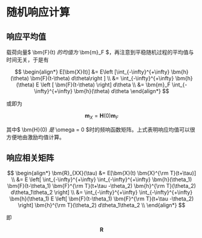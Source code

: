 # 随机响应计算

## 响应平均值

载荷向量$ \bm{F}(t) $的均值为$ \bm{m}_F $，再注意到平稳随机过程的平均值与时间无关，于是有

$$ \begin{align*} 
E[\bm{X}(t)] &= E\left [\int_{-\infty}^{+\infty} \bm{h}(\theta) \bm{F}(t-\theta) d\theta\right ] \\
&= \int_{-\infty}^{+\infty} \bm{h}(\theta) E \left [ \bm{F}(t-\theta) \right] d\theta \\
&= \bm{m}_F \int_{-\infty}^{+\infty} \bm{h}(\theta) d\theta
\end{align*} $$

或即为

$$ \bm{m}_X = \bm{H}(0) \bm{m}_F $$

其中$ \bm{H}(0) $是$ \omega = 0 $时的频响函数矩阵。上式表明响应均值可以很方便地由激励均值计算。

## 响应相关矩阵

$$ \begin{align*}
\bm{R}_{XX}(\tau) &= E[\bm{X}(t) \bm{X}^{\rm T}(t+\tau)] \\
&= E \left[ \int_{-\infty}^{+\infty} \int_{-\infty}^{+\infty} \bm{h}(\theta_1) \bm{F}(t-\theta_1) \bm{F}^{\rm T}(t+\tau -\theta_2) \bm{h}^{\rm T}(\theta_2) d\theta_1\theta_2 \right] \\
&= \int_{-\infty}^{+\infty} \int_{-\infty}^{+\infty} \bm{h}(\theta_1) E \left[ \bm{F}(t-\theta_1) \bm{F}^{\rm T}(t+\tau -\theta_2) \right] \bm{h}^{\rm T}(\theta_2) d\theta_1\theta_2 \\
\end{align*} $$

即

$$ \bm{R} $$
